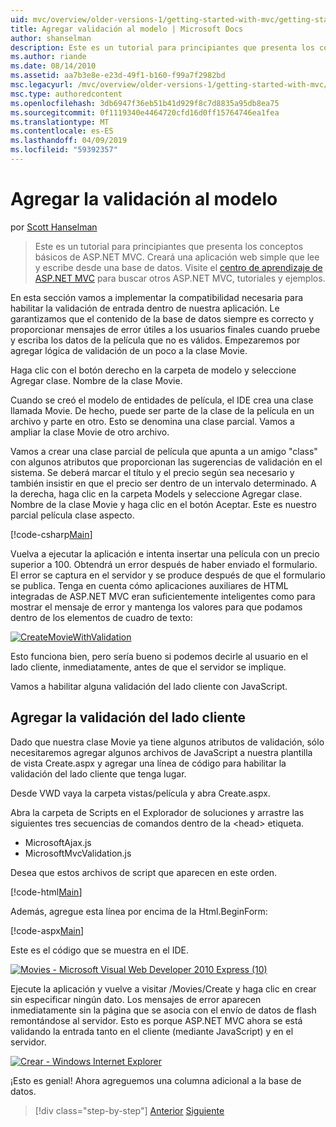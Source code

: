 ```yaml
---
uid: mvc/overview/older-versions-1/getting-started-with-mvc/getting-started-with-mvc-part7
title: Agregar validación al modelo | Microsoft Docs
author: shanselman
description: Este es un tutorial para principiantes que presenta los conceptos básicos de ASP.NET MVC. Cree una aplicación web simple que lee y escribe desde una base de datos.
ms.author: riande
ms.date: 08/14/2010
ms.assetid: aa7b3e8e-e23d-49f1-b160-f99a7f2982bd
msc.legacyurl: /mvc/overview/older-versions-1/getting-started-with-mvc/getting-started-with-mvc-part7
msc.type: authoredcontent
ms.openlocfilehash: 3db6947f36eb51b41d929f8c7d8835a95db8ea75
ms.sourcegitcommit: 0f1119340e4464720cfd16d0ff15764746ea1fea
ms.translationtype: MT
ms.contentlocale: es-ES
ms.lasthandoff: 04/09/2019
ms.locfileid: "59392357"
---
```

# <a name="adding-validation-to-the-model"></a>Agregar la validación al modelo

por [Scott Hanselman](https://github.com/shanselman)

> Este es un tutorial para principiantes que presenta los conceptos básicos de ASP.NET MVC. Creará una aplicación web simple que lee y escribe desde una base de datos. Visite el [centro de aprendizaje de ASP.NET MVC](../../../index.md) para buscar otros ASP.NET MVC, tutoriales y ejemplos.


En esta sección vamos a implementar la compatibilidad necesaria para habilitar la validación de entrada dentro de nuestra aplicación. Le garantizamos que el contenido de la base de datos siempre es correcto y proporcionar mensajes de error útiles a los usuarios finales cuando pruebe y escriba los datos de la película que no es válidos. Empezaremos por agregar lógica de validación de un poco a la clase Movie.

Haga clic con el botón derecho en la carpeta de modelo y seleccione Agregar clase. Nombre de la clase Movie.

Cuando se creó el modelo de entidades de película, el IDE crea una clase llamada Movie. De hecho, puede ser parte de la clase de la película en un archivo y parte en otro. Esto se denomina una clase parcial. Vamos a ampliar la clase Movie de otro archivo.

Vamos a crear una clase parcial de película que apunta a un amigo "class" con algunos atributos que proporcionan las sugerencias de validación en el sistema. Se deberá marcar el título y el precio según sea necesario y también insistir en que el precio ser dentro de un intervalo determinado. A la derecha, haga clic en la carpeta Models y seleccione Agregar clase. Nombre de la clase Movie y haga clic en el botón Aceptar. Este es nuestro parcial película clase aspecto.

[!code-csharp[Main](getting-started-with-mvc-part7/samples/sample1.cs)]

Vuelva a ejecutar la aplicación e intenta insertar una película con un precio superior a 100. Obtendrá un error después de haber enviado el formulario. El error se captura en el servidor y se produce después de que el formulario se publica. Tenga en cuenta cómo aplicaciones auxiliares de HTML integradas de ASP.NET MVC eran suficientemente inteligentes como para mostrar el mensaje de error y mantenga los valores para que podamos dentro de los elementos de cuadro de texto:

[![CreateMovieWithValidation](getting-started-with-mvc-part7/_static/image2.png)](getting-started-with-mvc-part7/_static/image1.png)

Esto funciona bien, pero sería bueno si podemos decirle al usuario en el lado cliente, inmediatamente, antes de que el servidor se implique.

Vamos a habilitar alguna validación del lado cliente con JavaScript.

## <a name="adding-client-side-validation"></a>Agregar la validación del lado cliente

Dado que nuestra clase Movie ya tiene algunos atributos de validación, sólo necesitaremos agregar algunos archivos de JavaScript a nuestra plantilla de vista Create.aspx y agregar una línea de código para habilitar la validación del lado cliente que tenga lugar.

Desde VWD vaya la carpeta vistas/película y abra Create.aspx.

Abra la carpeta de Scripts en el Explorador de soluciones y arrastre las siguientes tres secuencias de comandos dentro de la &lt;head&gt; etiqueta.

- MicrosoftAjax.js
- MicrosoftMvcValidation.js

Desea que estos archivos de script que aparecen en este orden.

[!code-html[Main](getting-started-with-mvc-part7/samples/sample2.html)]

Además, agregue esta línea por encima de la Html.BeginForm:

[!code-aspx[Main](getting-started-with-mvc-part7/samples/sample3.aspx)]

Este es el código que se muestra en el IDE.

[![Movies - Microsoft Visual Web Developer 2010 Express (10)](getting-started-with-mvc-part7/_static/image4.png)](getting-started-with-mvc-part7/_static/image3.png)

Ejecute la aplicación y vuelve a visitar /Movies/Create y haga clic en crear sin especificar ningún dato. Los mensajes de error aparecen inmediatamente sin la página que se asocia con el envío de datos de flash remontándose al servidor. Esto es porque ASP.NET MVC ahora se está validando la entrada tanto en el cliente (mediante JavaScript) y en el servidor.

[![Crear - Windows Internet Explorer](getting-started-with-mvc-part7/_static/image6.png)](getting-started-with-mvc-part7/_static/image5.png)

¡Esto es genial! Ahora agreguemos una columna adicional a la base de datos.

> [!div class="step-by-step"]
> [Anterior](getting-started-with-mvc-part6.md)
> [Siguiente](getting-started-with-mvc-part8.md)
